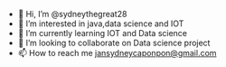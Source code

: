- 👋 Hi, I’m @sydneythegreat28
- 👀 I’m interested in java,data science and IOT
- 🌱 I’m currently learning IOT and Data science
- 💞️ I’m looking to collaborate on Data science project
- 📫 How to reach me jansydneycaponpon@gmail.com

<!---
sydneythegreat28/sydneythegreat28 is a ✨ special ✨ repository because its `README.md` (this file) appears on your GitHub profile.
You can click the Preview link to take a look at your changes.
--->
